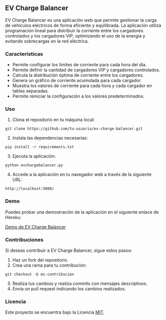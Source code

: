 ## EV Charge Balancer

EV Charge Balancer es una aplicación web que permite gestionar la carga de vehículos eléctricos de forma eficiente y equilibrada. La aplicación utiliza programación lineal para distribuir la corriente entre los cargadores controlados y los cargadores VIP, optimizando el uso de la energía y evitando sobrecargas en la red eléctrica.

### Características

- Permite configurar los límites de corriente para cada hora del día.
- Permite definir la cantidad de cargadores VIP y cargadores controlados.
- Calcula la distribución óptima de corriente entre los cargadores.
- Genera un gráfico de corriente acumulada para cada cargador.
- Muestra los valores de corriente para cada hora y cada cargador en tablas separadas.
- Permite reiniciar la configuración a los valores predeterminados.

### Uso

1. Clona el repositorio en tu máquina local:

```shell
git clone https://github.com/tu-usuario/ev-charge-balancer.git
```

2. Instala las dependencias necesarias:

```shell
pip install -r requirements.txt
```

3. Ejecuta la aplicación:

```shell
python evchargebalancer.py
```

4. Accede a la aplicación en tu navegador web a través de la siguiente URL:

```
http://localhost:5000/
```

### Demo

Puedes probar una demostración de la aplicación en el siguiente enlace de Heroku:

[Demo de EV Charge Balancer]([https://evchargebalancer-ca54350e9a09.herokuapp.com/](https://evchargebalancer-0uh1-dev.fl0.io/))

### Contribuciones

Si deseas contribuir a EV Charge Balancer, sigue estos pasos:

1. Haz un fork del repositorio.
2. Crea una rama para tu contribución:
```shell
git checkout -b mi-contribucion
```
3. Realiza tus cambios y realiza commits con mensajes descriptivos.
4. Envía un pull request indicando los cambios realizados.

### Licencia

Este proyecto se encuentra bajo la Licencia [MIT](https://opensource.org/licenses/MIT).
